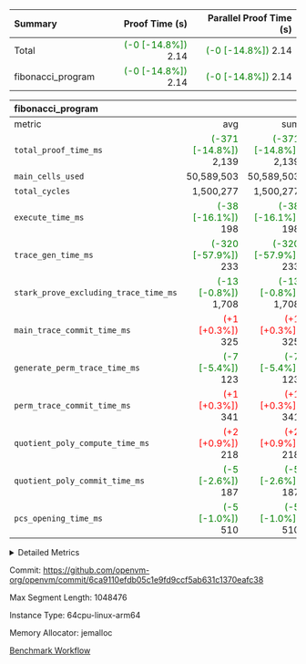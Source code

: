 | Summary | Proof Time (s) | Parallel Proof Time (s) |
|:---|---:|---:|
| Total | <span style='color: green'>(-0 [-14.8%])</span> 2.14 | <span style='color: green'>(-0 [-14.8%])</span> 2.14 |
| fibonacci_program | <span style='color: green'>(-0 [-14.8%])</span> 2.14 | <span style='color: green'>(-0 [-14.8%])</span> 2.14 |


| fibonacci_program |||||
|:---|---:|---:|---:|---:|
|metric|avg|sum|max|min|
| `total_proof_time_ms ` | <span style='color: green'>(-371 [-14.8%])</span> 2,139 | <span style='color: green'>(-371 [-14.8%])</span> 2,139 | <span style='color: green'>(-371 [-14.8%])</span> 2,139 | <span style='color: green'>(-371 [-14.8%])</span> 2,139 |
| `main_cells_used     ` |  50,589,503 |  50,589,503 |  50,589,503 |  50,589,503 |
| `total_cycles        ` |  1,500,277 |  1,500,277 |  1,500,277 |  1,500,277 |
| `execute_time_ms     ` | <span style='color: green'>(-38 [-16.1%])</span> 198 | <span style='color: green'>(-38 [-16.1%])</span> 198 | <span style='color: green'>(-38 [-16.1%])</span> 198 | <span style='color: green'>(-38 [-16.1%])</span> 198 |
| `trace_gen_time_ms   ` | <span style='color: green'>(-320 [-57.9%])</span> 233 | <span style='color: green'>(-320 [-57.9%])</span> 233 | <span style='color: green'>(-320 [-57.9%])</span> 233 | <span style='color: green'>(-320 [-57.9%])</span> 233 |
| `stark_prove_excluding_trace_time_ms` | <span style='color: green'>(-13 [-0.8%])</span> 1,708 | <span style='color: green'>(-13 [-0.8%])</span> 1,708 | <span style='color: green'>(-13 [-0.8%])</span> 1,708 | <span style='color: green'>(-13 [-0.8%])</span> 1,708 |
| `main_trace_commit_time_ms` | <span style='color: red'>(+1 [+0.3%])</span> 325 | <span style='color: red'>(+1 [+0.3%])</span> 325 | <span style='color: red'>(+1 [+0.3%])</span> 325 | <span style='color: red'>(+1 [+0.3%])</span> 325 |
| `generate_perm_trace_time_ms` | <span style='color: green'>(-7 [-5.4%])</span> 123 | <span style='color: green'>(-7 [-5.4%])</span> 123 | <span style='color: green'>(-7 [-5.4%])</span> 123 | <span style='color: green'>(-7 [-5.4%])</span> 123 |
| `perm_trace_commit_time_ms` | <span style='color: red'>(+1 [+0.3%])</span> 341 | <span style='color: red'>(+1 [+0.3%])</span> 341 | <span style='color: red'>(+1 [+0.3%])</span> 341 | <span style='color: red'>(+1 [+0.3%])</span> 341 |
| `quotient_poly_compute_time_ms` | <span style='color: red'>(+2 [+0.9%])</span> 218 | <span style='color: red'>(+2 [+0.9%])</span> 218 | <span style='color: red'>(+2 [+0.9%])</span> 218 | <span style='color: red'>(+2 [+0.9%])</span> 218 |
| `quotient_poly_commit_time_ms` | <span style='color: green'>(-5 [-2.6%])</span> 187 | <span style='color: green'>(-5 [-2.6%])</span> 187 | <span style='color: green'>(-5 [-2.6%])</span> 187 | <span style='color: green'>(-5 [-2.6%])</span> 187 |
| `pcs_opening_time_ms ` | <span style='color: green'>(-5 [-1.0%])</span> 510 | <span style='color: green'>(-5 [-1.0%])</span> 510 | <span style='color: green'>(-5 [-1.0%])</span> 510 | <span style='color: green'>(-5 [-1.0%])</span> 510 |



<details>
<summary>Detailed Metrics</summary>

| group | num_segments | keygen_time_ms | commit_exe_time_ms |
| --- | --- | --- | --- |
| fibonacci_program | 1 | 277 | 4 | 

| group | air_name | quotient_deg | interactions | constraints |
| --- | --- | --- | --- | --- |
| fibonacci_program | AccessAdapterAir<16> | 2 | 5 | 12 | 
| fibonacci_program | AccessAdapterAir<2> | 2 | 5 | 12 | 
| fibonacci_program | AccessAdapterAir<32> | 2 | 5 | 12 | 
| fibonacci_program | AccessAdapterAir<4> | 2 | 5 | 12 | 
| fibonacci_program | AccessAdapterAir<8> | 2 | 5 | 12 | 
| fibonacci_program | BitwiseOperationLookupAir<8> | 2 | 2 | 4 | 
| fibonacci_program | MemoryMerkleAir<8> | 2 | 4 | 39 | 
| fibonacci_program | PersistentBoundaryAir<8> | 2 | 3 | 7 | 
| fibonacci_program | PhantomAir | 2 | 3 | 5 | 
| fibonacci_program | Poseidon2PeripheryAir<BabyBearParameters>, 1> | 2 | 1 | 286 | 
| fibonacci_program | ProgramAir | 1 | 1 | 4 | 
| fibonacci_program | RangeTupleCheckerAir<2> | 1 | 1 | 4 | 
| fibonacci_program | Rv32HintStoreAir | 2 | 18 | 28 | 
| fibonacci_program | VariableRangeCheckerAir | 1 | 1 | 4 | 
| fibonacci_program | VmAirWrapper<Rv32BaseAluAdapterAir, BaseAluCoreAir<4, 8> | 2 | 20 | 37 | 
| fibonacci_program | VmAirWrapper<Rv32BaseAluAdapterAir, LessThanCoreAir<4, 8> | 2 | 18 | 40 | 
| fibonacci_program | VmAirWrapper<Rv32BaseAluAdapterAir, ShiftCoreAir<4, 8> | 2 | 24 | 91 | 
| fibonacci_program | VmAirWrapper<Rv32BranchAdapterAir, BranchEqualCoreAir<4> | 2 | 11 | 20 | 
| fibonacci_program | VmAirWrapper<Rv32BranchAdapterAir, BranchLessThanCoreAir<4, 8> | 2 | 13 | 35 | 
| fibonacci_program | VmAirWrapper<Rv32CondRdWriteAdapterAir, Rv32JalLuiCoreAir> | 2 | 10 | 18 | 
| fibonacci_program | VmAirWrapper<Rv32JalrAdapterAir, Rv32JalrCoreAir> | 2 | 16 | 20 | 
| fibonacci_program | VmAirWrapper<Rv32LoadStoreAdapterAir, LoadSignExtendCoreAir<4, 8> | 2 | 18 | 33 | 
| fibonacci_program | VmAirWrapper<Rv32LoadStoreAdapterAir, LoadStoreCoreAir<4> | 2 | 17 | 40 | 
| fibonacci_program | VmAirWrapper<Rv32MultAdapterAir, DivRemCoreAir<4, 8> | 2 | 25 | 84 | 
| fibonacci_program | VmAirWrapper<Rv32MultAdapterAir, MulHCoreAir<4, 8> | 2 | 24 | 31 | 
| fibonacci_program | VmAirWrapper<Rv32MultAdapterAir, MultiplicationCoreAir<4, 8> | 2 | 19 | 19 | 
| fibonacci_program | VmAirWrapper<Rv32RdWriteAdapterAir, Rv32AuipcCoreAir> | 2 | 12 | 14 | 
| fibonacci_program | VmConnectorAir | 2 | 5 | 11 | 

| group | air_name | segment | rows | prep_cols | perm_cols | main_cols | cells |
| --- | --- | --- | --- | --- | --- | --- | --- |
| fibonacci_program | AccessAdapterAir<8> | 0 | 128 |  | 16 | 17 | 4,224 | 
| fibonacci_program | BitwiseOperationLookupAir<8> | 0 | 65,536 | 3 | 8 | 2 | 655,360 | 
| fibonacci_program | MemoryMerkleAir<8> | 0 | 512 |  | 16 | 32 | 24,576 | 
| fibonacci_program | PersistentBoundaryAir<8> | 0 | 128 |  | 12 | 20 | 4,096 | 
| fibonacci_program | PhantomAir | 0 | 1 |  | 12 | 6 | 18 | 
| fibonacci_program | Poseidon2PeripheryAir<BabyBearParameters>, 1> | 0 | 256 |  | 8 | 300 | 78,848 | 
| fibonacci_program | ProgramAir | 0 | 8,192 |  | 8 | 10 | 147,456 | 
| fibonacci_program | RangeTupleCheckerAir<2> | 0 | 524,288 | 2 | 8 | 1 | 4,718,592 | 
| fibonacci_program | Rv32HintStoreAir | 0 | 4 |  | 44 | 32 | 304 | 
| fibonacci_program | VariableRangeCheckerAir | 0 | 262,144 | 2 | 8 | 1 | 2,359,296 | 
| fibonacci_program | VmAirWrapper<Rv32BaseAluAdapterAir, BaseAluCoreAir<4, 8> | 0 | 1,048,576 |  | 52 | 36 | 92,274,688 | 
| fibonacci_program | VmAirWrapper<Rv32BaseAluAdapterAir, LessThanCoreAir<4, 8> | 0 | 524,288 |  | 40 | 37 | 40,370,176 | 
| fibonacci_program | VmAirWrapper<Rv32BranchAdapterAir, BranchEqualCoreAir<4> | 0 | 262,144 |  | 28 | 26 | 14,155,776 | 
| fibonacci_program | VmAirWrapper<Rv32BranchAdapterAir, BranchLessThanCoreAir<4, 8> | 0 | 8 |  | 32 | 32 | 512 | 
| fibonacci_program | VmAirWrapper<Rv32CondRdWriteAdapterAir, Rv32JalLuiCoreAir> | 0 | 131,072 |  | 28 | 18 | 6,029,312 | 
| fibonacci_program | VmAirWrapper<Rv32JalrAdapterAir, Rv32JalrCoreAir> | 0 | 32 |  | 36 | 28 | 2,048 | 
| fibonacci_program | VmAirWrapper<Rv32LoadStoreAdapterAir, LoadStoreCoreAir<4> | 0 | 128 |  | 52 | 41 | 11,904 | 
| fibonacci_program | VmAirWrapper<Rv32RdWriteAdapterAir, Rv32AuipcCoreAir> | 0 | 16 |  | 28 | 20 | 768 | 
| fibonacci_program | VmConnectorAir | 0 | 2 | 1 | 16 | 5 | 42 | 

| group | segment | trace_gen_time_ms | total_proof_time_ms | total_cycles | total_cells | stark_prove_excluding_trace_time_ms | quotient_poly_compute_time_ms | quotient_poly_commit_time_ms | perm_trace_commit_time_ms | pcs_opening_time_ms | main_trace_commit_time_ms | main_cells_used | generate_perm_trace_time_ms | execute_time_ms |
| --- | --- | --- | --- | --- | --- | --- | --- | --- | --- | --- | --- | --- | --- | --- |
| fibonacci_program | 0 | 233 | 2,139 | 1,500,277 | 160,837,996 | 1,708 | 218 | 187 | 341 | 510 | 325 | 50,589,503 | 123 | 198 | 

| group | segment | trace_height_constraint | weighted_sum | threshold |
| --- | --- | --- | --- | --- |
| fibonacci_program | 0 | 0 | 3,932,542 | 2,013,265,921 | 
| fibonacci_program | 0 | 1 | 10,749,400 | 2,013,265,921 | 
| fibonacci_program | 0 | 2 | 1,966,271 | 2,013,265,921 | 
| fibonacci_program | 0 | 3 | 10,749,532 | 2,013,265,921 | 
| fibonacci_program | 0 | 4 | 1,664 | 2,013,265,921 | 
| fibonacci_program | 0 | 5 | 640 | 2,013,265,921 | 
| fibonacci_program | 0 | 6 | 7,209,100 | 2,013,265,921 | 
| fibonacci_program | 0 | 7 |  | 2,013,265,921 | 
| fibonacci_program | 0 | 8 | 35,535,101 | 2,013,265,921 | 

</details>


Commit: https://github.com/openvm-org/openvm/commit/6ca9110efdb05c1e9fd9ccf5ab631c1370eafc38

Max Segment Length: 1048476

Instance Type: 64cpu-linux-arm64

Memory Allocator: jemalloc

[Benchmark Workflow](https://github.com/openvm-org/openvm/actions/runs/15400178728)
